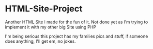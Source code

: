# HTML-Site-Project
Another HTML Site I made for the fun of it. Not done yet as I'm trying to implement it with my other big Site using PHP

I'm being serious this project has my families pics and stuff, if someone does anything, I'll get em, no jokes.
